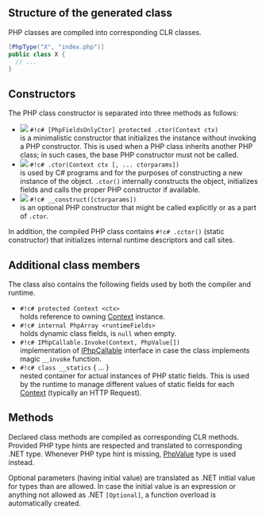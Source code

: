 ## Structure of the generated class

PHP classes are compiled into corresponding CLR classes.

```c#
[PhpType("X", "index.php")]
public class X {
  // ...
}
```

## Constructors

The PHP class constructor is separated into three methods as follows:

* ![](/img/icon_method.png) `#!c# [PhpFieldsOnlyCtor] protected .ctor(Context ctx)`<br/>is a minimalistic constructor that initializes the instance without invoking a PHP constructor. This is used when a PHP class inherits another PHP class; in such cases, the base PHP constructor must not be called.
* ![](/img/icon_method.png) `#!c# .ctor(Context ctx [, ... ctorparams])`<br/>is used by C# programs and for the purposes of constructing a new instance of the object. `.ctor()` internally constructs the object, initializes fields and calls the proper PHP constructor if available.
* ![](/img/icon_method.png) `#!c# __construct([ctorparams])`<br/>is an optional PHP constructor that might be called explicitly or as a part of `.ctor`.

In addition, the compiled PHP class contains `#!c# .cctor()` (static constructor) that initializes internal runtime descriptors and call sites.

## Additional class members

The class also contains the following fields used by both the compiler and runtime.

* `#!c# protected Context <ctx>`<br/>holds reference to owning [Context](../ref/context) instance.
* `#!c# internal PhpArray <runtimeFields>`<br/>holds dynamic class fields, is `null` when empty.
* `#!c# IPhpCallable.Invoke(Context, PhpValue[])`<br/>implementation of [IPhpCallable](../ref/iphpcallable) interface in case the class implements  magic `__invoke` function.
* `#!c# class __statics` { ... }<br/>nested container for actual instances of PHP static fields. This is used by the runtime to manage different values of static fields for each [Context](../ref/context) (typically an HTTP Request).

## Methods

Declared class methods are compiled as corresponding CLR methods. Provided PHP type hints are respected and translated to corresponding .NET type. Whenever PHP type hint is missing, [PhpValue](../ref/phpvalue) type is used instead.

Optional parameters (having initial value) are translated as .NET initial value for types than are allowed. In case the initial value is an expression or anything not allowed as .NET `[Optional]`, a function overload is automatically created.
